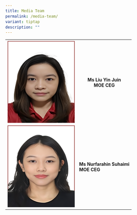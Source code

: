 ```yaml
---
title: Media Team
permalink: /media-team/
variant: tiptap
description: ""
---
```

<table style="minWidth: 50px">
<colgroup>
<col>
<col>
</colgroup>
<tbody>
<tr>
<th rowspan="1" colspan="1">
<div class="isomer-image-wrapper">
<img style="width: 100%" height="auto" width="100%" alt="" src="/images/Media Team/9.png">
</div>
</th>
<th rowspan="1" colspan="1">
<p>Ms Liu Yin Juin
<br>MOE CEG</p>
<p></p>
</th>
</tr>
<tr>
<td rowspan="1" colspan="1">
<div class="isomer-image-wrapper">
<img style="width: 100%" height="auto" width="100%" alt="" src="/images/Media Team/8.png">
</div>
</td>
<td rowspan="1" colspan="1">
<p><strong>Ms Nurfarahin Suhaimi</strong> 
<br><strong>MOE CEG</strong>
</p>
<p></p>
</td>
</tr>
</tbody>
</table>
<p></p>